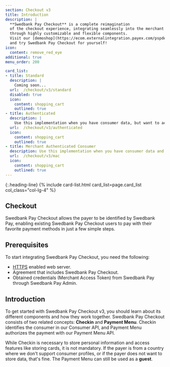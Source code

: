 ```yaml
---
section: Checkout v3
title: Introduction
description: |
  **Swedbank Pay Checkout** is a complete reimagination
  of the checkout experience, integrating seamlessly into the merchant website
  through highly customizable and flexible components.
  Visit our [demoshop](https://ecom.externalintegration.payex.com/pspdemoshop)
  and try Swedbank Pay Checkout for yourself!
icon:
  content: remove_red_eye
additional: true
menu_order: 200

card_list:
- title: Standard
  description: |
    Coming soon...
  url:  /checkout/v3/standard
  disabled: true
  icon:
    content: shopping_cart
    outlined: true
- title: Authenticated
  description: |
    Use this implementation when you have consumer data, but want to access Swedbank Pay checkout for an easier purchase flow.
  url:  /checkout/v3/authenticated
  icon:
    content: shopping_cart
    outlined: true
- title: Merchant Authenticated Consumer
  description: Use this implementation when you have consumer data and consumer authentication on your site, but want to access Swedbank Pay checkout for an easier purchase flow.
  url:  /checkout/v3/mac
  icon:
    content: shopping_cart
    outlined: true
---
```


{:.heading-line}
{% include card-list.html card_list=page.card_list col_class="col-lg-4" %}

[checkout-3-authenticated]: /checkout/v3/authenticated
[checkout-3-standard]: /checkout/v3/standard
[checkout-3-mac]: /checkout/v3/mac

## Checkout

Swedbank Pay Checkout allows the payer to be identified by Swedbank Pay,
enabling existing Swedbank Pay Checkout users to pay with their favorite payment
methods in just a few simple steps.

## Prerequisites

To start integrating Swedbank Pay Checkout, you need the following:

*   [HTTPS][https] enabled web server.
*   Agreement that includes Swedbank Pay Checkout.
*   Obtained credentials (Merchant Access Token) from Swedbank Pay through
    Swedbank Pay Admin.

## Introduction

To get started with Swedbank Pay Checkout v3, you should learn about its
different components and how they work together. Swedbank Pay Checkout consists
of two related concepts: **Checkin** and **Payment Menu**. Checkin identifies
the consumer in our Consumer API, and Payment Menu authorizes the payment with
our Payment Menu API.

While Checkin is necessary to store personal information and access features
like storing cards, it is not mandatory. If the payer is from a country where we
don't support consumer profiles, or if the payer does not want to store data,
that's fine. The Payment Menu can still be used as a **guest**.

[https]: /introduction#connection-and-protocol
